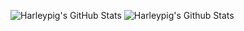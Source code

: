 <!--
You should spend some time monkeying around with this, and possibly even
stand up your own.
  -->
![Harleypig's GitHub Stats](https://github-readme-stats.vercel.app/api?username=harleypig&show_icons=true&theme=transparent&card_width=400)
![Harleypig's Github Stats](https://github-readme-stats.vercel.app/api/top-langs?username=harleypig&theme=transparent&layout=compact&card_width=400)
